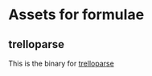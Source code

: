 # Assets for formulae #

## trelloparse ##

This is the binary for [trelloparse]

[trelloparse]: https://github.com/jferris/trelloparse
